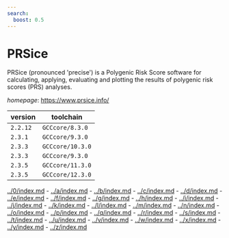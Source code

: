 ```yaml
---
search:
  boost: 0.5
---
```

# PRSice

PRSice (pronounced 'precise') is a Polygenic Risk  Score software for calculating, applying, evaluating and  plotting the results of polygenic risk scores (PRS) analyses.

*homepage*: <https://www.prsice.info/>

version | toolchain
--------|----------
``2.2.12`` | ``GCCcore/8.3.0``
``2.3.1`` | ``GCCcore/9.3.0``
``2.3.3`` | ``GCCcore/10.3.0``
``2.3.3`` | ``GCCcore/9.3.0``
``2.3.5`` | ``GCCcore/11.3.0``
``2.3.5`` | ``GCCcore/12.3.0``

[../0/index.md](0) - [../a/index.md](a) - [../b/index.md](b) - [../c/index.md](c) - [../d/index.md](d) - [../e/index.md](e) - [../f/index.md](f) - [../g/index.md](g) - [../h/index.md](h) - [../i/index.md](i) - [../j/index.md](j) - [../k/index.md](k) - [../l/index.md](l) - [../m/index.md](m) - [../n/index.md](n) - [../o/index.md](o) - [../p/index.md](p) - [../q/index.md](q) - [../r/index.md](r) - [../s/index.md](s) - [../t/index.md](t) - [../u/index.md](u) - [../v/index.md](v) - [../w/index.md](w) - [../x/index.md](x) - [../y/index.md](y) - [../z/index.md](z)

